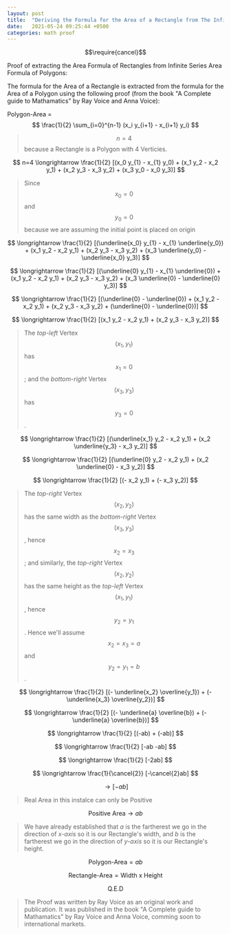 ```yaml
---
layout: post
title:  "Deriving the Formula for the Area of a Rectangle from The Infinite Series Area of a Polygon Formula"
date:   2021-05-24 09:25:44 +0500
categories: math proof
---
```


$$\require{cancel}$$

Proof of extracting the Area Formula of Rectangles from Infinite Series Area Formula of Polygons:

The formula for the Area of a Rectangle is extracted from the formula for the Area of a Polygon using the following proof (from the book "A Complete guide to Mathamatics" by Ray Voice and Anna Voice):

Polygon-Area =  $$ \frac{1}{2} \sum_{i=0}^{n-1} (x_i y_{i+1} - x_{i+1} y_i) $$

> $$n = 4$$ because a Rectangle is a Polygon with 4 Verticies.

$$ n=4 \longrightarrow \frac{1}{2} [(x_0 y_{1} - x_{1} y_0) + (x_1 y_2 - x_2 y_1) + (x_2 y_3 - x_3 y_2) + (x_3 y_0 - x_0 y_3)] $$

> Since $$x_0 = 0$$ and $$y_0 = 0$$ because we are assuming the initial point is placed on origin

$$ \longrightarrow \frac{1}{2} [(\underline{x_0} y_{1} - x_{1} \underline{y_0}) + (x_1 y_2 - x_2 y_1) + (x_2 y_3 - x_3 y_2) + (x_3 \underline{y_0} - \underline{x_0} y_3)] $$

$$ \longrightarrow \frac{1}{2} [(\underline{0} y_{1} - x_{1} \underline{0}) + (x_1 y_2 - x_2 y_1) + (x_2 y_3 - x_3 y_2) + (x_3 \underline{0} - \underline{0} y_3)] $$

$$ \longrightarrow \frac{1}{2} [(\underline{0} - \underline{0}) + (x_1 y_2 - x_2 y_1) + (x_2 y_3 - x_3 y_2) + (\underline{0} - \underline{0})] $$

$$ \longrightarrow \frac{1}{2} [(x_1 y_2 - x_2 y_1) + (x_2 y_3 - x_3 y_2)] $$

> The *top-left* Vertex $$(x_1,y_1)$$ has $$x_1 = 0$$; and the *bottom-right* Vertex $$(x_3,y_3)$$ has $$y_3 = 0$$.

$$ \longrightarrow \frac{1}{2} [(\underline{x_1} y_2 - x_2 y_1) + (x_2 \underline{y_3} - x_3 y_2)] $$

$$ \longrightarrow \frac{1}{2} [(\underline{0} y_2 - x_2 y_1) + (x_2 \underline{0} - x_3 y_2)] $$

$$ \longrightarrow \frac{1}{2} [(- x_2 y_1) + (- x_3 y_2)] $$

> The *top-right* Vertex $$(x_2,y_2)$$ has the same width as the *bottom-right* Vertex $$(x_3,y_3)$$, hence $$x_2 = x_3$$; and similarly, the *top-right* Vertex $$(x_2,y_2)$$ has the same height as the *top-left* Vertex $$(x_1,y_1)$$, hence $$y_2 = y_1$$. Hence we'll assume $$x_2 = x_3 = a$$ and $$y_2 = y_1 = b$$.

$$ \longrightarrow \frac{1}{2} [(- \underline{x_2} \overline{y_1}) + (- \underline{x_3} \overline{y_2})] $$

$$ \longrightarrow \frac{1}{2} [(- \underline{a} \overline{b}) + (- \underline{a} \overline{b})] $$

$$ \longrightarrow \frac{1}{2} [(-ab) + (-ab)] $$

$$ \longrightarrow \frac{1}{2} [-ab -ab] $$

$$ \longrightarrow \frac{1}{2} [-2ab] $$

$$ \longrightarrow \frac{1}{\cancel{2}} [-\cancel{2}ab] $$

$$ \longrightarrow [-ab] $$

> Real Area in this instalce can only be Positive

$$ \text{Positive Area} \longrightarrow  ab $$

> We have already established that $a$ is the fartherest we go in the direction of *x-axis* so it is our Rectangle's width, and $b$ is the fartherest we go in the direction of *y-axis* so it is our Rectangle's height.

$$ \text{Polygon-Area} = ab $$

$$ \text{Rectangle-Area} = \text{Width x Height} $$

$$\text{Q.E.D} $$

> The Proof was written by Ray Voice as an original work and publication. It was published in the book "A Complete guide to Mathamatics" by Ray Voice and Anna Voice, comming soon to international markets.

<script src="https://cdn.mathjax.org/mathjax/latest/MathJax.js?config=TeX-AMS-MML_HTMLorMML" type="text/javascript"></script>
